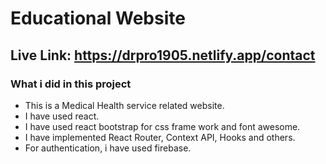 # Educational Website

## Live Link: https://drpro1905.netlify.app/contact

### What i did in this project

- This is a Medical Health service related website.
- I have used react.
- I have used react bootstrap for css frame work and font awesome.
- I have implemented React Router, Context API, Hooks and others.
- For authentication, i have used firebase.
